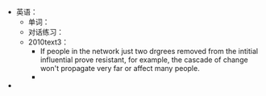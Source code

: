 - 英语：
	- 单词：
	- 对话练习：
	- 2010text3：
		- If people in the network just two drgrees removed from the intitial influential prove resistant, for example, the cascade of change won't propagate very far or affect many people.
		-
-